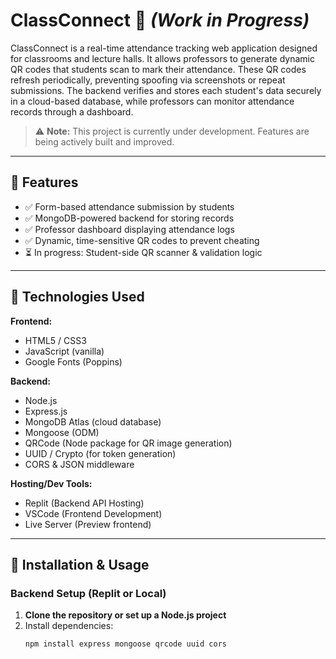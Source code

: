 # ClassConnect 🚧 *(Work in Progress)*

ClassConnect is a real-time attendance tracking web application designed for classrooms and lecture halls. It allows professors to generate dynamic QR codes that students scan to mark their attendance. These QR codes refresh periodically, preventing spoofing via screenshots or repeat submissions. The backend verifies and stores each student's data securely in a cloud-based database, while professors can monitor attendance records through a dashboard.

> ⚠️ **Note:** This project is currently under development. Features are being actively built and improved.

---

## 🧩 Features

- ✅ Form-based attendance submission by students
- ✅ MongoDB-powered backend for storing records
- ✅ Professor dashboard displaying attendance logs
- ✅ Dynamic, time-sensitive QR codes to prevent cheating
- ⏳ In progress: Student-side QR scanner & validation logic

---

## 🚀 Technologies Used

**Frontend:**
- HTML5 / CSS3
- JavaScript (vanilla)
- Google Fonts (Poppins)

**Backend:**
- Node.js
- Express.js
- MongoDB Atlas (cloud database)
- Mongoose (ODM)
- QRCode (Node package for QR image generation)
- UUID / Crypto (for token generation)
- CORS & JSON middleware

**Hosting/Dev Tools:**
- Replit (Backend API Hosting)
- VSCode (Frontend Development)
- Live Server (Preview frontend)

---

## 🔧 Installation & Usage

### Backend Setup (Replit or Local)

1. **Clone the repository or set up a Node.js project**
2. Install dependencies:
   ```bash
   npm install express mongoose qrcode uuid cors
